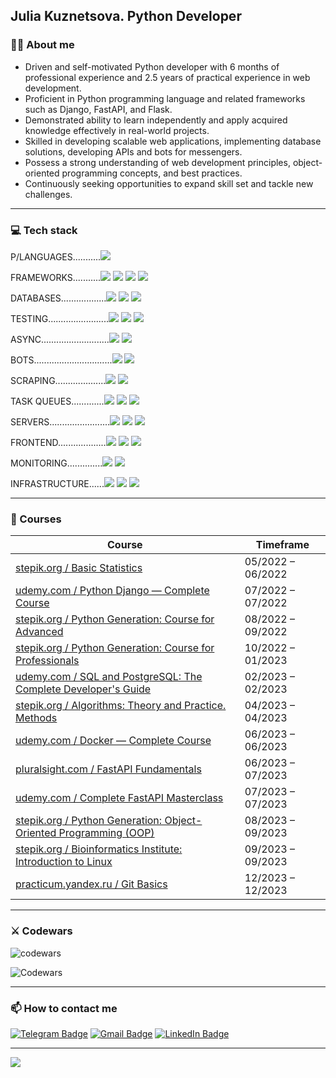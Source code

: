 ## Julia Kuznetsova. Python Developer

### 👩‍💻 About me

- Driven and self-motivated Python developer with 6 months of professional experience and 2.5 years of practical experience in web development. 
- Proficient in Python programming language and related frameworks such as Django, FastAPI, and Flask. 
- Demonstrated ability to learn independently and apply acquired knowledge effectively in real-world projects.
- Skilled in developing scalable web applications, implementing database solutions, developing APIs and bots for messengers. 
- Possess a strong understanding of web development principles, object-oriented programming concepts, and best practices. 
- Continuously seeking opportunities to expand skill set and tackle new challenges. 

---

### 💻 Tech stack

P/LANGUAGES...........<img src="https://img.shields.io/badge/Python-800000?style=for-the-badge&logo=python&logoColor=white"/>

FRAMEWORKS...........<img src="https://img.shields.io/badge/Django-A52A2A?style=for-the-badge&logo=django&logoColor=white"/> <img src="https://img.shields.io/badge/DRF-A52A2A?style=for-the-badge"/> <img src="https://img.shields.io/badge/FastAPI-A52A2A?style=for-the-badge&logo=fastapi&logoColor=white"/> <img src="https://img.shields.io/badge/Flask-A52A2A?style=for-the-badge&logo=Flask&logoColor=white"/>

DATABASES..................<img src="https://img.shields.io/badge/PostgreSQL-A0522D?style=for-the-badge&logo=PostgreSQL&logoColor=white"/> <img src="https://img.shields.io/badge/MySQL-A0522D?style=for-the-badge&logo=MySQL&logoColor=white"/> <img src="https://img.shields.io/badge/MongoDB-A0522D?style=for-the-badge&logo=MongoDB&logoColor=white"/>

TESTING........................<img src="https://img.shields.io/badge/Pytest-8B4513?style=for-the-badge&logo=Pytest&logoColor=white"/> <img src="https://img.shields.io/badge/unittest-8B4513?style=for-the-badge&logo=unittest&logoColor=white"/> <img src="https://img.shields.io/badge/Postman-8B4513?style=for-the-badge&logo=postman&logoColor=white"/>

ASYNC...........................<img src="https://img.shields.io/badge/AsyncIO-D2691E?style=for-the-badge&logo=AsyncIO&logoColor=white"/> <img src="https://img.shields.io/badge/aiohttp-D2691E?style=for-the-badge&logo=aiohttp&logoColor=white"/>

BOTS...............................<img src="https://img.shields.io/badge/aiogram-CD853F?style=for-the-badge&logo=aiogram&logoColor=white"/> <img src="https://img.shields.io/badge/telethon-CD853F?style=for-the-badge&logo=telethon&logoColor=white"/>

SCRAPING....................<img src="https://img.shields.io/badge/Selenium-B8860B?style=for-the-badge&logo=Selenium&logoColor=white"/> <img src="https://img.shields.io/badge/BEAUTIFUL SOUP-B8860B?style=for-the-badge"/>

TASK QUEUES.............<img src="https://img.shields.io/badge/Celery-DAA520?style=for-the-badge"/> <img src="https://img.shields.io/badge/Redis-DAA520?style=for-the-badge&logo=Redis&logoColor=white"/> <img src="https://img.shields.io/badge/RabbitMQ-DAA520?style=for-the-badge&logo=rabbitmq&logoColor=white"/>

SERVERS........................<img src="https://img.shields.io/badge/Gunicorn-BDB76B?style=for-the-badge&logo=Gunicorn&logoColor=white"/> <img src="https://img.shields.io/badge/Uvicorn-BDB76B?style=for-the-badge&logo=Uvicorn&logoColor=white"/> <img src="https://img.shields.io/badge/NGINX-BDB76B?style=for-the-badge&logo=NGINX&logoColor=white"/>

FRONTEND...................<img src="https://img.shields.io/badge/HTML5-96a4a5?style=for-the-badge&logo=HTML5&logoColor=white"/> <img src="https://img.shields.io/badge/CSS3-96a4a5?style=for-the-badge&logo=CSS3&logoColor=white"/> <img src="https://img.shields.io/badge/Bootstrap-96a4a5?style=for-the-badge&logo=Bootstrap&logoColor=white"/>

MONITORING..............<img src="https://img.shields.io/badge/Monit-877871?style=for-the-badge&logo=Monit&logoColor=black"/> <img src="https://img.shields.io/badge/Flower-877871?style=for-the-badge&logo=Flower&logoColor=black"/>

INFRASTRUCTURE......<img src="https://img.shields.io/badge/Git-9a7b4d?style=for-the-badge&logo=Git&logoColor=white"/> <img src="https://img.shields.io/badge/Docker-9a7b4d?style=for-the-badge&logo=Docker&logoColor=white"/> <img src="https://img.shields.io/badge/Linux-9a7b4d?style=for-the-badge&logo=Linux&logoColor=white"/>

---

### 📑 Courses

| Course                                                                                                                                        | Timeframe         |
| ----------------------------------------------------------------------------------------------------------------------------------------------| ----------------- |
| [stepik.org / Basic Statistics](https://stepik.org/cert/1501801?lang=en)                                                                      | 05/2022 – 06/2022 |
| [udemy.com / Python Django — Complete Course](https://www.udemy.com/course/python-django-2021-complete-course/)                               | 07/2022 – 07/2022 |
| [stepik.org / Python Generation: Course for Advanced](https://stepik.org/cert/1659928?lang=en)                                                | 08/2022 – 09/2022 |
| [stepik.org / Python Generation: Course for Professionals](https://stepik.org/cert/1892736?lang=en)                                           | 10/2022 – 01/2023 |
| [udemy.com / SQL and PostgreSQL: The Complete Developer's Guide](https://www.udemy.com/certificate/UC-9e0435ca-7a59-4f49-8922-4866971ec2e2/)  | 02/2023 – 02/2023 |
| [stepik.org / Algorithms: Theory and Practice. Methods](https://stepik.org/cert/2035744?lang=en)                                              | 04/2023 – 04/2023 |
| [udemy.com / Docker — Complete Course](https://www.udemy.com/course/docker-ru/)                                                               | 06/2023 – 06/2023 |
| [pluralsight.com / FastAPI Fundamentals](https://www.pluralsight.com/courses/fastapi-fundamentals)                                            | 06/2023 – 07/2023 |
| [udemy.com / Complete FastAPI Masterclass](https://www.udemy.com/course/instagram-clone/)                                                     | 07/2023 – 07/2023 |
| [stepik.org / Python Generation: Object-Oriented Programming (OOP)](https://stepik.org/cert/2158902?lang=en)                                  | 08/2023 – 09/2023 |
| [stepik.org / Bioinformatics Institute: Introduction to Linux](https://stepik.org/cert/2189875?lang=en)                                       | 09/2023 – 09/2023 |
| [practicum.yandex.ru / Git Basics](https://practicum.yandex.ru/git-basics/)                                                                   | 12/2023 – 12/2023 |
---

### ⚔️ Codewars

![codewars](https://www.codewars.com/users/kooznitsa/badges/large)

![Codewars](https://github.r2v.ch/codewars?user=kooznitsa&hide_clan=true&name=true&top_languages=true&stroke=%23BB432C)

---

### :mailbox: How to contact me

[![Telegram Badge](https://img.shields.io/badge/-kooznitsa-blue?style=flat&logo=Telegram&logoColor=white)](https://t.me/kooznitsa) [![Gmail Badge](https://img.shields.io/badge/-Gmail-red?style=flat&logo=Gmail&logoColor=white)](mailto:kooznitsa@gmail.com) [![LinkedIn Badge](https://img.shields.io/badge/-kooznitsa-blue?style=flat&logo=LinkedIn&logoColor=white)](https://www.linkedin.com/in/kooznitsa/)

---
[![](https://visitcount.itsvg.in/api?id=kooznitsa&label=Profile%20Views&color=9&icon=5&pretty=false)](https://visitcount.itsvg.in)
